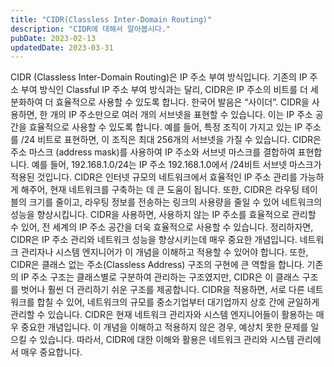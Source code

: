```yaml
---
title: "CIDR(Classless Inter-Domain Routing)"
description: "CIDR에 대해서 알아봅시다."
pubDate: 2023-02-13
updatedDate: 2023-03-31
---
```


CIDR (Classless Inter-Domain Routing)은 IP 주소 부여 방식입니다. 기존의 IP 주소 부여 방식인 Classful IP 주소 부여 방식과는 달리, CIDR은 IP 주소의 비트를 더 세분화하여 더 효율적으로 사용할 수 있도록 합니다.
한국어 발음은 “사이더”.
CIDR을 사용하면, 한 개의 IP 주소만으로 여러 개의 서브넷을 표현할 수 있습니다. 이는 IP 주소 공간을 효율적으로 사용할 수 있도록 합니다. 예를 들어, 특정 조직이 가지고 있는 IP 주소를 /24 비트로 표현하면, 이 조직은 최대 256개의 서브넷을 가질 수 있습니다.
CIDR은 주소 마스크 (address mask)를 사용하여 IP 주소와 서브넷 마스크를 결합하여 표현합니다. 예를 들어, 192.168.1.0/24는 IP 주소 192.168.1.0에서 /24비트 서브넷 마스크가 적용된 것입니다.
CIDR은 인터넷 규모의 네트워크에서 효율적인 IP 주소 관리를 가능하게 해주어, 현재 네트워크를 구축하는 데 큰 도움이 됩니다. 또한, CIDR은 라우팅 테이블의 크기를 줄이고, 라우팅 정보를 전송하는 링크의 사용량을 줄일 수 있어 네트워크의 성능을 향상시킵니다.
CIDR을 사용하면, 사용하지 않는 IP 주소를 효율적으로 관리할 수 있어, 전 세계의 IP 주소 공간을 더욱 효율적으로 사용할 수 있습니다.
정리하자면, CIDR은 IP 주소 관리와 네트워크 성능을 향상시키는데 매우 중요한 개념입니다. 네트워크 관리자나 시스템 엔지니어가 이 개념을 이해하고 적용할 수 있어야 합니다.
또한, CIDR은 클래스 없는 주소(Classless Address) 구조의 구현에 큰 역할을 합니다. 기존의 IP 주소 구조는 클래스별로 구분하여 관리하는 구조였지만, CIDR은 이 클래스 구조를 벗어나 훨씬 더 관리하기 쉬운 구조를 제공합니다.
CIDR을 적용하면, 서로 다른 네트워크를 합칠 수 있어, 네트워크의 규모를 중소기업부터 대기업까지 상호 간에 균일하게 관리할 수 있습니다.
CIDR은 현재 네트워크 관리자와 시스템 엔지니어들이 활용하는 매우 중요한 개념입니다. 이 개념을 이해하고 적용하지 않은 경우, 예상치 못한 문제를 일으킬 수 있습니다. 따라서, CIDR에 대한 이해와 활용은 네트워크 관리와 시스템 관리에서 매우 중요합니다.